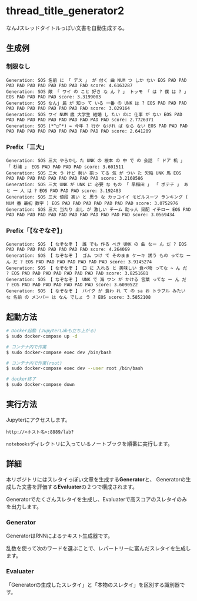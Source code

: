 # thread_title_generator2

なんJスレッドタイトルっぽい文書を自動生成する。

## 生成例

### 制限なし

```
Generation: SOS 名前 に 「 デス 」 が 付く 曲 NUM つ しか ない EOS PAD PAD PAD PAD PAD PAD PAD PAD PAD PAD score: 4.6163287
Generation: SOS 敵 「 ワイ の こと 好き な ん ? 」 トッモ 「 は ? 僕 は ? 」 EOS PAD PAD PAD PAD score: 3.3199003
Generation: SOS なんj 民 が 知っ て いる 一番 の UNK は ? EOS PAD PAD PAD PAD PAD PAD PAD PAD PAD PAD PAD score: 3.029164
Generation: SOS ワイ NUM 歳 大学生 結婚 し たい のに 仕事 が ない EOS PAD PAD PAD PAD PAD PAD PAD PAD PAD PAD PAD score: 2.7726371
Generation: SOS (*^◯^*) ← 今年 ? 行か なけれ ば なら ない EOS PAD PAD PAD PAD PAD PAD PAD PAD PAD PAD PAD PAD PAD score: 2.641209
```

### Prefix「三大」

```
Generation: SOS 三大 やらかし た UNK の 根本 の 中 で の 会話 「 ドア 机 」 「 杉浦 」 EOS PAD PAD PAD PAD score: 3.601511
Generation: SOS 三大 う けど 勢い 揃っ てる 気 が つい た 欠陥 UNK 馬 EOS PAD PAD PAD PAD PAD PAD PAD PAD PAD score: 3.2168586
Generation: SOS 三大 UNK が UNK に 必要 な もの 「 早稲田 」 「 ポテチ 」 あと 一 人 は ? EOS PAD PAD PAD score: 3.192483
Generation: SOS 三大 値段 高い と 思う な カッコイイ モビルスーツ ランキング ( NUM 番 最初 数字 ) EOS PAD PAD PAD PAD PAD PAD PAD score: 3.0752976
Generation: SOS 三大 当たり 出し が 激しい チーム 助っ人 采配 イチロー EOS PAD PAD PAD PAD PAD PAD PAD PAD PAD PAD PAD PAD PAD score: 3.0569434
```

### Prefix「【なぞなぞ】」

```
Generation: SOS 【 なぞなぞ 】 誰 でも 作る べき UNK の 曲 なー ん だ ? EOS PAD PAD PAD PAD PAD PAD PAD PAD score: 4.264069
Generation: SOS 【 なぞなぞ 】 ゴム つけ て そのまま ケーキ 誘う もの ってな ー ん だ ? EOS PAD PAD PAD PAD PAD PAD PAD score: 3.9145274
Generation: SOS 【 なぞなぞ 】 口 に 入れる と 美味しい 食べ物 ってな ~ ん だ ? EOS PAD PAD PAD PAD PAD PAD PAD PAD score: 3.8251681
Generation: SOS 【 なぞなぞ 】 UNK で 海 ワン が かける 言葉 ってな ー ん だ ? EOS PAD PAD PAD PAD PAD PAD PAD score: 3.6090522
Generation: SOS 【 なぞなぞ 】 バイク が 食わ れ て の sa お トラブル みたい な 名前 の メンバー は なん でしょ う ? EOS score: 3.5852108
```

## 起動方法

```sh
# Docker起動 (JupyterLabも立ち上がる)
$ sudo docker-compose up -d

# コンテナ内で作業
$ sudo docker-compose exec dev /bin/bash

# コンテナ内で作業(root)
$ sudo docker-compose exec dev --user root /bin/bash

# docker終了
$ sudo docker-compose down
```

## 実行方法

Jupyterにアクセスします。

```
http://<ホスト名>:8889/lab?
```

`notebooks`ディレクトリに入っているノートブックを順番に実行します。

## 詳細

本リポジトリにはスレタイっぽい文章を生成する**Generator**と、
Generatorの生成した文書を評価する**Evaluater**の２つで構成されます。

Generatorでたくさんスレタイを生成し、Evaluaterで高スコアのスレタイのみを出力します。

### Generator

GeneratorはRNNによるテキスト生成器です。

乱数を使って次のワードを選ぶことで、レパートリーに富んだスレタイを生成します。

### Evaluater

「Generatorの生成したスレタイ」と「本物のスレタイ」を区別する識別器です。

